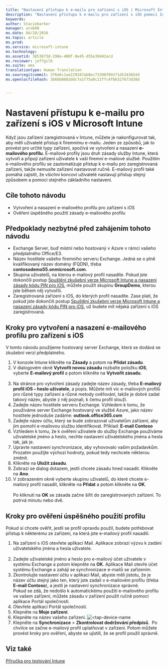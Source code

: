 ```yaml
---
title: "Nastavení přístupu k e-mailu pro zařízení s iOS | Microsoft Intune"
description: "Nastavení přístupu k e-mailu pro zařízení s iOS pomocí Intune"
keywords: 
author: Staciebarker
manager: arob98
ms.date: 04/28/2016
ms.topic: article
ms.prod: 
ms.service: microsoft-intune
ms.technology: 
ms.assetid: 3853673d-290a-400f-8e45-d55e39d42acd
ms.reviewer: jeffgilb
ms.suite: ems
translationtype: Human Translation
ms.sourcegitcommit: 376e6c1ae229187ab8ec73390f091f1d534365dd
ms.openlocfilehash: 3b6bb8602ddc7a1f75a0c21ffc4fb6327673d38d


---
```


# Nastavení přístupu k e-mailu pro zařízení s iOS v Microsoft Intune
Když jsou zařízení zaregistrovaná v Intune, můžete je nakonfigurovat tak, aby měli uživatelé přístup k firemnímu e-mailu. Jeden ze způsobů, jak to provést pro určité typy zařízení, spočívá ve vytvoření a nasazení **e-mailového profilu**. E-mailové profily jsou druh zásady služby Intune, která vytvoří a připojí zařízení uživatele k vaší firemní e-mailové službě.
Použitím e-mailového profilu se zautomatizuje přístup k e-mailu pro zaregistrovaná zařízení, takže nemusíte zařízení nastavovat ručně. E-mailový profil také pomáhá zajistit, že všichni koncoví uživatelé nastavují přístup stejný způsobem a pomocí stejného základního nastavení.

## Cíle tohoto návodu

- Vytvoření a nasazení e-mailového profilu pro zařízení s iOS
- Ověření úspěšného použití zásady e-mailového profilu

## Předpoklady nezbytné před zahájením tohoto návodu

- Exchange Server, buď místní nebo hostovaný v Azure v rámci vašeho předplatného Office/E3.
- Název hostitele vašeho firemního serveru Exchange. Jedná se o plně kvalifikovaný název domény (FQDN), třeba **contosodemo55.onmicrosoft.com**.
- Skupina uživatelů, na kterou e-mailový profil nasadíte. Pokud jste dokončili postup [Spuštění zkušební verze Microsoft Intune a nasazení zásady kódu PIN pro iOS](start-a-microsoft-intune-trial-and-deploy-ios-pin-policy.md), můžete použít skupinu **GroupDemo**, kterou jste během něj vytvořili.
- Zaregistrovaná zařízení s iOS, do kterých profil nasadíte. Zase platí, že pokud jste dokončili postup [Spuštění zkušební verze Microsoft Intune a nasazení zásady kódu PIN pro iOS](start-a-microsoft-intune-trial-and-deploy-ios-pin-policy.md), už budete mít nějaká zařízení s iOS zaregistrovaná.

## Kroky pro vytvoření a nasazení e-mailového profilu pro zařízení s iOS

V tomto návodu použijeme hostovaný server Exchange, která se dodává se zkušební verzí předplatného.
1. V konzole Intune klikněte na **Zásady** a potom na **Přidat zásadu**.
![<add-policy>](./media/Email-Walkthrough/Email-Walkthrough-1.png)
2. V dialogovém okně **Vytvořit novou zásadu** rozbalte položku **iOS**, vyberte **E-mailový profil** a potom klikněte na **Vytvořit zásadu**.  
![<ios-email-profile-policy>](./media/Email-Walkthrough/Email-Walkthrough-2.png)
3. Na stránce pro vytvoření zásady zadejte název zásady, třeba **E-mailový profil iOS – heslo uživatele**, a popis. Můžete mít víc e-mailových profilů pro různé typy zařízení a různé metody ověřování, takže je dobré zadat takový název, abyste z něj poznali, k čemu profil slouží.
4. Zadejte název hostitele serveru Exchange. Vzhledem k tomu, že používáme server Exchange hostovaný ve službě Azure, jako název hostitele jednoduše zadáme: **outlook.office365.com**
![<add-exchange-host-name>](./media/Email-Walkthrough/Email-Walkthrough-3.png)
5. Zadejte název účtu, který se bude zobrazovat uživatelům zařízení, aby jim pomohl e-mailovou službu identifikovat. Příklad: **E-mail Contoso**
6. Vzhledem k tomu, že k ověření uživatele do služby Exchange používáme uživatelské jméno a heslo, nechte nastavení uživatelského jména a hesla tak, jak je.
7. Upravte nastavení synchronizace, aby vyhovovalo vašim požadavkům. Prozatím použijte výchozí hodnoty, pokud tedy nechcete některou změnit.  
8. Klikněte na **Uložit zásadu**.
9. Zobrazí se dialog dotazem, jestli chcete zásadu hned nasadit. Klikněte na **Ano**.
![<deploy-policy-now-dialog>](./media/Email-Walkthrough/Email-Walkthrough-4.png)
10. V zobrazeném okně vyberte skupinu uživatelů, do které chcete e-mailový profil nasadit, klikněte na **Přidat** a potom klikněte na **OK**.  
![<finish-add-policy>](./media/Email-Walkthrough/Email-Walkthrough-5.png)  
Po kliknutí na **OK** se zásada začne šířit do zaregistrovaných zařízení. To potrvá minutu nebo dvě.

## Kroky pro ověření úspěšného použití profilu

Pokud si chcete ověřit, jestli se profil opravdu použil, budete potřebovat přístup k některému ze zařízení, na která jste e-mailový profil nasadili.
1. Na zařízení s iOS otevřete aplikaci Mail.
Aplikace zobrazí výzvu k zadání uživatelského jména a hesla uživatele.  
![<verify-policy-add-password>](./media/Email-Walkthrough/Email-Walkthrough-6.png)
2. Zadejte uživatelské jméno a heslo pro e-mailový účet uživatele v systému Exchange a potom klepněte na **OK**.
 Aplikace Mail otevře účet systému Exchange a zahájí se synchronizace e-mailů se zařízením.
![<exchange-account-opens>](./media/Email-Walkthrough/Email-Walkthrough-7.png)
3. Zkontrolujte nastavení účtu v aplikaci Mail, abyste měli jistotu, že je název účtu stejný jako ten, který jste zadali v e-mailovém profilu (třeba **E-mail Contoso**), a jestli je nastavení synchronizace správné.
![<check-account-settings>](./media/Email-Walkthrough/Email-Walkthrough-8.png)
![<check-email-account-name>](./media/Email-Walkthrough/Email-Walkthrough-9.png)  
  Pokud se zdá, že nedošlo k automatickému použití e-mailového profilu ve vašem zařízení, můžete zásadu v zařízení použít ručně pomocí aplikace Portál společnosti.
1. Otevřete aplikaci Portál společnosti.
2. Klepněte na **Moje zařízení**.
3. Klepněte na název vašeho zařízení.
![<tap-device-name](./media/Email-Walkthrough/Email-Walkthrough-10.png)
4. Klepněte na **Synchronizace** > **Zkontrolovat dodržování předpisů**.
![<tap-sync-check-device>](./media/Email-Walkthrough/Email-Walkthrough-11.png) Po chvilce se začne e-mailový profil uplatňovat v zařízení. Potom můžete provést kroky pro ověření, abyste se ujistili, že se profil použil správně.

## Viz také
[Příručka pro testování Intune](get-started-with-a-30-day-trial-of-microsoft-intune.md)



<!--HONumber=Jul16_HO3-->


